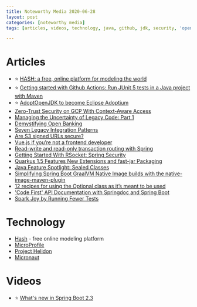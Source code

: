```yaml
---
title: Noteworthy Media 2020-06-28
layout: post
categories: [noteworthy media]
tags: [articles, videos, technology, java, github, jdk, security, 'open banking', vue, spring]

---
```

# Articles
* :star: [HASH: a free, online platform for modeling the world](https://www.joelonsoftware.com/2020/06/18/hash-a-free-online-platform-for-modeling-the-world/)
* :star: [Getting started with Github Actions: Run JUnit 5 tests in a Java project with Maven](https://blog.codeleak.pl/2020/06/gh-actions-maven-junit5.html)
* :star: [AdoptOpenJDK to become Eclipse Adoptium](https://www.infoq.com/news/2020/06/adoptopenjdk-eclipse-adoptium)
* [Zero-Trust Security on GCP With Context-Aware Access](https://bravenewgeek.com/zero-trust-security-on-gcp-with-context-aware-access/)
* [Managing the Uncertainty of Legacy Code: Part 1](https://blog.jbrains.ca/permalink/managing-the-uncertainty-of-legacy-code-part-1)
* [Demystifying Open Banking](https://blog.scottlogic.com/2020/06/17/Open-Banking.html)
* [Seven Legacy Integration Patterns](https://techblog.bozho.net/seven-legacy-integration-patterns/)
* [Are S3 signed URLs secure?](https://advancedweb.hu/are-s3-signed-urls-secure/)
* [Vue.js if you’re not a frontend developer](https://tryingthings.wordpress.com/2020/06/21/vue-js-if-youre-not-a-frontend-developer/)
* [Read-write and read-only transaction routing with Spring](https://vladmihalcea.com/read-write-read-only-transaction-routing-spring/)
* [Getting Started With RSocket: Spring Security](https://spring.io/blog/2020/06/17/getting-started-with-rsocket-spring-security)
* [Quarkus 1.5 Features New Extensions and fast-jar Packaging](https://www.infoq.com/news/2020/06/red-hat-releases-quarkus-1-5)
* [Java Feature Spotlight: Sealed Classes](https://www.infoq.com/articles/java-sealed-classes)
* [Simplifying Spring Boot GraalVM Native Image builds with the native-image-maven-plugin](https://blog.codecentric.de/en/2020/06/spring-boot-graalvm-native-image-maven-plugin/)
* [12 recipes for using the Optional class as it’s meant to be used](https://blogs.oracle.com/javamagazine/12-recipes-for-using-the-optional-class-as-its-meant-to-be-used)
* ['Code First' API Documentation with Springdoc and Spring Boot](https://reflectoring.io/spring-boot-springdoc/)
* [Spark Joy by Running Fewer Tests](https://engineering.shopify.com/blogs/engineering/spark-joy-by-running-fewer-tests)

# Technology
* [Hash](https://hash.ai/) - free online modeling platform
* [MicroProfile](https://microprofile.io/)
* [Project Helidon](https://helidon.io)
* [Micronaut](https://micronaut.io/)

# Videos
* :star: [What's new in Spring Boot 2.3](https://spring.io/blog/2020/06/18/what-s-new-in-spring-boot-2-3)